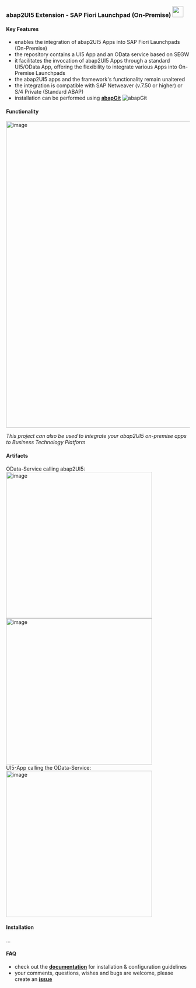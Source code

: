 ### abap2UI5 Extension - SAP Fiori Launchpad (On-Premise) <img src="https://github.com/abap2UI5/abap2UI5/assets/102328295/52ac0bb6-a219-4e9d-9e4f-62698dab3063" width="30">

#### Key Features
* enables the integration of abap2UI5 Apps into SAP Fiori Launchpads (On-Premise)
* the repository contains a UI5 App and an OData service based on SEGW
* it facilitates the invocation of abap2UI5 Apps through a standard UI5/OData App, offering the flexibility to integrate various Apps into On-Premise Launchpads
* the abap2UI5 apps and the framework's functionality remain unaltered
* the integration is compatible with SAP Netweaver (v.7.50 or higher) or S/4 Private (Standard ABAP)
* installation can be performed using [**abapGit**](https://abapgit.org) ![abapGit](https://docs.abapgit.org/img/favicon.png)

#### Functionality
<img width="838" alt="image" src="https://github.com/abap2UI5/integration-fiori_launchpad_on_premise/assets/102328295/af486e4c-c57a-4596-a865-48c80c73e986">

_This project can also be used to integrate your abap2UI5 on-premise apps to Business Technology Platform_

#### Artifacts
OData-Service calling abap2UI5:<br>
<img width="400" alt="image" src="https://github.com/abap2UI5/ext-service_integration/assets/102328295/3d96ac7e-514e-4d31-82ad-f64f78142ca7"><br>
<img width="400" alt="image" src="https://github.com/abap2UI5/integration-fiori_launchpad_on_premise/assets/102328295/3ff770a0-e62c-40ce-9f2b-375f9261101d">
<br>
UI5-App calling the OData-Service:<br>
<img width="400" alt="image" src="https://github.com/abap2UI5/ext-service_integration/assets/102328295/98c4f5d7-bb81-47d4-9f15-2acb7839e6ba">

#### Installation
...

#### FAQ
* check out the [**documentation**](https://github.com/abap2UI5/abap2UI5-documentation) for installation & configuration guidelines
* your comments, questions, wishes and bugs are welcome, please create an [**issue**](https://github.com/abap2UI5/integration-fiori_launchpad_on_premise/issues)
